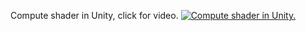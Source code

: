 Compute shader in Unity, click for video.
[![Compute shader in Unity.](https://img.youtube.com/vi/l-1H0u8_iYI/maxresdefault.jpg)](https://www.youtube.com/watch?v=l-1H0u8_iYI)

